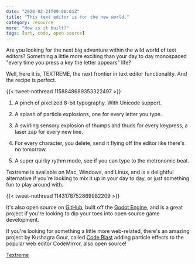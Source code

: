 ```yaml
---
date: "2020-02-21T09:00:01Z"
title: "This text editor is for the new world."
category: resource
more: "How is it built?"
tags: [art, code, open source]
---
```


Are you looking for the next big adventure within the wild world of text editors? Something a little more exciting than your day to day monospaced "every time you press a key the letter appears" life?

Well, here it is, TEXTREME, the next frontier in text editor functionality. And the recipe is perfect.

{{< tweet-nothread 1158848689353322497 >}}

1. A pinch of pixelized 8-bit typography. With Unicode support.

2. A splash of particle explosions, one for every letter you type.

3. A swirling sensory explosion of thumps and thuds for every keypress, a laser zap for every new line.

4. For every character, you delete, send it flying off the editor like there's no tomorrow.

5. A super quirky rythm mode, see if you can type to the metronomic beat.

<!--more-->

Textreme is available on Mac, Windows, and Linux, and is a delightful alternative if you're looking to mix it up in your day to day, or just something fun to play around with.

{{< tweet-nothread 1143178752869982209 >}}

It's also open source on [GitHub](https://github.com/memetrooper/TEXTREME), built off the [Godot Engine](https://godotengine.org/), and is a great project if you're looking to dip your toes into open source game development. 

If you're looking for something a little more web-related, there's an amazing project by Kushagra Gour, called [Code Blast](https://kushagra.dev/lab/code-blast-codemirror/demo/index.html) adding particle effects to the popular web editor CodeMirror, also open source!

[Textreme](https://le-von.itch.io/textreme)